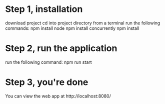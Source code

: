 # Step 1, installation
download project
cd into project directory from a terminal
run the following commands:
npm install node
npm install concurrently
npm install

# Step 2, run the application
run the following command:
npm run start

# Step 3, you're done
You can view the web app at http://localhost:8080/